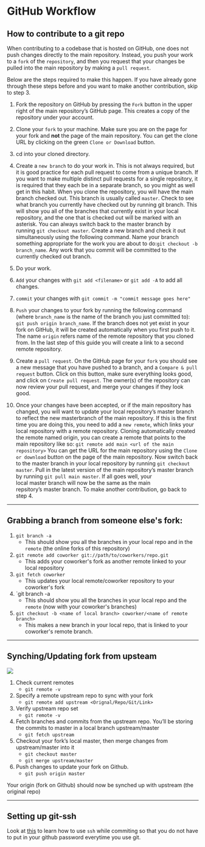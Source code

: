 # GitHub Workflow

## How to contribute to a git repo

When contributing to a codebase that is hosted on GitHub, one does not push changes directly to the main repository. Instead, you push your work to a `fork` of the `repository`, and then you request that your changes be pulled into the main repository by making a `pull request`.

Below are the steps required to make this happen. If you have already gone through these steps before and you want to make another contribution, skip to step 3.

1. Fork the repository on GitHub by pressing the `Fork` button in the upper right of the main repository’s GitHub page. This creates a copy of the repository under your account.

2.	Clone your `fork` to your machine. Make sure you are on the page for your fork and **not** the page of the main repository. You can get the clone URL by clicking on the green `Clone or Download` button.

3.	cd into your cloned directory.

4.	Create a `new branch` to do your work in. This is not always required, but it is good practice for each pull request to come from a unique branch. If you want to make multiple distinct pull requests for a single repository, it is required that they each be in a separate branch, so you might as well get in this habit. When you clone the repository, you will have the main branch checked out. This branch is usually called `master`. Check to see what branch you currently have checked out by running git branch. This will show you all of the branches that currently exist in your local repository, and the one that is checked out will be marked with an asterisk. You can always switch back to the master branch by running `git checkout master`. Create a new branch and check it out simultaneously using the following command. Name your branch something appropriate for the work you are about to do:`git checkout -b branch_name`. Any work that you commit will be committed to the currently checked out branch.

5.	Do your work.

6.	`Add` your changes with `git add <filename>` or `git add -A` to add all changes.

7. 	`commit` your changes with `git commit -m "commit message goes here"`

8.	`Push` your changes to your fork by running the following command (where `branch_name` is the name of the branch you just committed to): `git push origin branch_name`. If the branch does not yet exist in your fork on GitHub, it will be created automatically when you first push to it. The name `origin` refers name of the remote repository that you cloned from. In the last step of this guide you will create a link to a second remote repository.

9.	Create a `pull request`. On the GitHub page for your `fork` you should see a new message that you have pushed to a branch, and a `Compare & pull request` button. Click on this button, make sure everything looks good, and click on `Create pull request`. The owner(s) of the repository can now review your pull request, and merge your changes if they look good.

10.	Once your changes have been accepted, or if the main repository has changed, you will want to update your local repository’s master branch to reflect the new masterbranch of the main repository. If this is the first time you are doing this, you need to add a `new remote`, which links your local repository with a remote repository. Cloning automatically created the remote named origin, you can create a remote that points to the main repository like so: `git remote add main <url of the main repository>` You can get the URL for the main repository using the `Clone or download` button on the page of the main repository. Now switch back to the master branch in your local repository by running `git checkout master`. Pull in the latest version of the main repository’s master branch by running `git pull main master`. If all goes well, your local master branch will now be the same as the main repsitory’s master branch. To make another contribution, go back to step 4.
___
## Grabbing a branch from someone else's fork:

1. `git branch -a`  
    * This should show you all the branches in your local repo and in the `remote` (the online forks of this repository)
2. `git remote add coworker git://path/to/coworkers/repo.git`
    * This adds your coworker's fork as another remote linked to your local repository
3. `git fetch coworker` 
    * This updates your local remote/coworker repository to your coworker's fork
4. `git branch -a
    * This should show you all the branches in your local repo and the `remote` (now with your coworker's branches)
5. `git checkout -b <name of local branch> coworker/<name of remote branch>`
    * This makes a new branch in your local repo, that is linked to your coworker's remote branch.

___
## Synching/Updating fork from upsteam
![](https://rick.cogley.info/img/Cogley-Post-git-fork-merge.svg)

1. Check current remotes 
    * `git remote -v`
2. Specify a remote upstream repo to sync with your fork
    *  `git remote add upstream <Orignal/Repo/Git/Link>`
3. Verify upstream repo set
    * `git remote -v`
4. Fetch branches and commits from the upstream repo. You’ll be storing the commits to master in a local branch upstream/master
    * `git fetch upstream`
5. Checkout your fork’s local master, then merge changes from upstream/master into it
    * `git checkout master`
    * `git merge upstream/master`
6. Push changes to update your fork on Github.
    * `git push origin master`

Your origin (fork on Github) should now be synched up with upstream (the original repo)

___
## Setting up git-ssh
Look at [this](https://help.github.com/en/articles/connecting-to-github-with-ssh) to learn how to use `ssh` while commiting so that you do not have to put in your github password everytime you use git.
